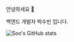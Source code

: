 안녕하세요 👋

백앤드 개발자 박수빈 입니다. 

![Soo's GitHub stats](https://github-readme-stats.vercel.app/api?username=anuraghazra&show_icons=true&theme=radical)
